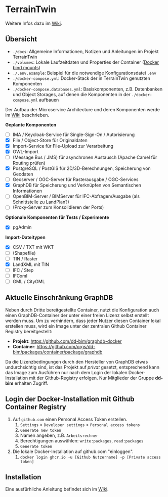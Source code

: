 # TerrainTwin

Weitere Infos dazu im [Wiki](Projekt-TerrainTwin).

## Übersicht

* `./docs`: Allgemeine Informationen, Notizen und Anleitungen im Projekt TerrainTwin
* `./volumes`: Lokale Laufzeitdaten und Properties der Container ([Docker bind mounts](https://docs.docker.com/storage/bind-mounts/))
* `./.env.example`: Beispiel für die notwendige Konfigurationsdatei `.env`
* `./docker-compose.yml`: Docker-Stack der in TerrainTwin genutzten Komponenten
* `./docker-compose.databases.yml`: Basiskomponenten, z.B. Datenbanken und Object Storages, auf denen die Komponenten in der `./docker-compose.yml` aufbauen

Der Aufbau der Microservice Architecture und deren Komponenten werde im [Wiki](Microservice-Architecture) beschrieben.

**Geplante Komponenten**

- [ ] IMA / Keycloak-Service für Single-Sign-On / Autorisierung
- [x] File / Object-Store für Originaldaten
- [x] Import-Service für File-Upload zur Verarbeitung
- [x] OWL-Import
- [ ] (Message Bus / JMS) für asynchronen Austausch (Apache Camel für Routing prüfen)
- [x] PostgreSQL / PostGIS für 2D/3D-Berechnungen, Speicherung von Geodaten
- [ ] Geoserver / OGC-Server für Rasterausgabe / OGC-Services
- [x] GraphDB für Speicherung und Verknüpfen von Semantischen Informationen
- [ ] OpenBIM-Server / BIMServer für IFC-Abfragen/Ausgabe (als Schnittstelle zu LandPlan?)
- [ ] (Proxy-Server zum Konsolidieren der Ports)

**Optionale Komponenten für Tests / Experimente**

- [x] pgAdmin

**Import-Dateitypen**

- [x] CSV / TXT mit WKT
- [ ] (Shapefile)
- [ ] TIN / Raster
- [x] LandXML mit TIN
- [ ] IFC / Step
- [ ] IFCxml
- [ ] GML / CityGML

## Aktuelle Einschränkung GraphDB

Neben durch Dritte bereitgestellte Container, nutzt die Konfiguration auch einen
GraphDB-Container der unter einer freien Lizenz selbst erstellt werden muss. Um zu verhindern,
dass jeder Nutzer diesen Container lokal erstellen muss, wird ein Image unter der zentralen
Github Container Registry bereitgestellt:

 * **Projekt**: https://github.com/dd-bim/graphdb-docker
 * **Container**: https://github.com/orgs/dd-bim/packages/container/package/graphdb
 
Da die Lizenzbedingungen durch den Hersteller von GraphDB etwas undurchsichtig sind,
ist das Projekt auf *privat* gesetzt, entsprechend kann das Image zum Ausführen nur
nach dem Login der lokalen Docker-Installation mit der Github-Registry erfolgen.
Nur Mitglieder der Gruppe **dd-bim** erhalten Zugriff.

## Login der Docker-Installation mit Github Container Registry

1. Auf `github.com` einen Personal Access Token erstellen.
    1. `Settings` > `Developer settings` > `Personal access tokens`
    1. `Generate new token`
    1. Namen angeben, z.B. `Arbeitsrechner`
    1. Berechtigungen auswählen: `write:packages`, `read:packages`
    1. `Generate token`
2. Die lokale Docker-Installation auf github.com "einloggen".
    1. `docker login ghcr.io -u [Github Nutzername] -p [Private access token]`
    

## Installation

Eine ausfürhliche Anleitung befindet sich im [Wiki](Installation-Microservice-Architecture).